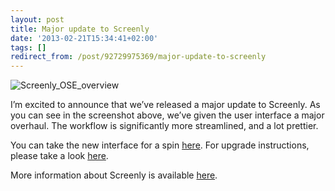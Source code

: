 ```yaml
---
layout: post
title: Major update to Screenly
date: '2013-02-21T15:34:41+02:00'
tags: []
redirect_from: /post/92729975369/major-update-to-screenly
---
```

![Screenly_OSE_overview](http://viktorpetersson.com/wp-content/uploads/2013/02/Screenly_OSE_overview-600x432.png)

I’m excited to announce that we’ve released a major update to Screenly. As you can see in the screenshot above, we’ve given the user interface a major overhaul. The workflow is significantly more streamlined, and a lot prettier.

You can take the new interface for a spin [here](http://ose.demo.screenlyapp.com). For upgrade instructions, please take a look [here](http://www.screenlyapp.com/ose.html#upgrade).

More information about Screenly is available [here](http://www.screenlyapp.com).

